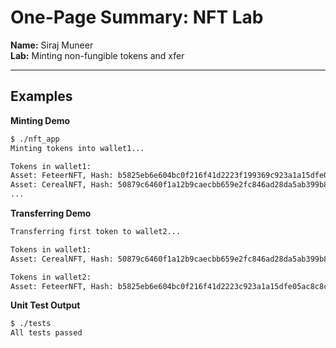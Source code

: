 # One-Page Summary: NFT Lab

**Name:** Siraj Muneer  
**Lab:** Minting non-fungible tokens and xfer  

---

## Examples

**Minting Demo**  
```bash
$ ./nft_app
Minting tokens into wallet1...

Tokens in wallet1:
Asset: FeteerNFT, Hash: b5825eb6e604bc0f216f41d2223f199369c923a1a15dfe05ac8c8ce8472b5006
Asset: CerealNFT, Hash: 50879c6460f1a12b9caecbb659e2fc846ad28da5ab399b8ce284d3779e22eb37
...
```

**Transferring Demo**  
```bash
Transferring first token to wallet2...

Tokens in wallet1:
Asset: CerealNFT, Hash: 50879c6460f1a12b9caecbb659e2fc846ad28da5ab399b8ce284d3779e22eb37

Tokens in wallet2:
Asset: FeteerNFT, Hash: b5825eb6e604bc0f216f41d2223c923a1a15dfe05ac8c8ce8472b5006
```

**Unit Test Output**  
```bash
$ ./tests
All tests passed
```
